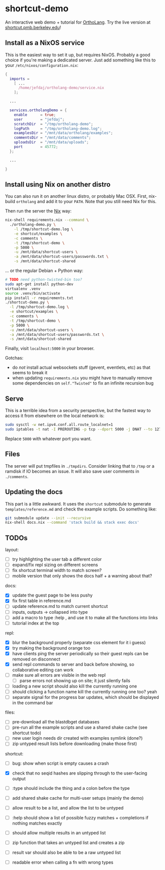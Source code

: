shortcut-demo
=============

An interactive web demo + tutorial for [OrthoLang][1].
Try the live version at [shortcut.pmb.berkeley.edu](https://shortcut.pmb.berkeley.edu)!

Install as a NixOS service
--------------------------

This is the easiest way to set it up, but requires NixOS.
Probably a good choice if you're making a dedicated server.
Just add something like this to your `/etc/nixos/configuration.nix`:

```.nix
{
  imports =
    [ ...
      /home/jefdaj/ortholang-demo/service.nix
    ];

  ...

  services.ortholangDemo = {
    enable      = true;
    user        = "jefdaj";
    scratchDir  = "/tmp/ortholang-demo";
    logPath     = "/tmp/ortholang-demo.log";
    examplesDir = "/mnt/data/ortholang/examples";
    commentsDir = "/mnt/data/comments";
    uploadsDir  = "/mnt/data/uploads";
    port        = 45772;
  };

  ...

}
```

Install using Nix on another distro
-----------------------------------

You can also run it on another linux distro, or probably Mac OSX.
First, nix-build `ortholang` and add it to your `PATH`.
Note that you still need Nix for this.

Then run the server the [Nix][2] way:

```.bash
nix-shell requirements.nix --command \
  ./ortholang-demo.py \
    -l /tmp/shortcut-demo.log \
    -e shortcut/examples \
    -c comments \
    -t /tmp/shortcut-demo \
    -p 5000 \
    -u /mnt/data/shortcut-users \
    -a /mnt/data/shortcut-users/passwords.txt \
    -s /mnt/data/shortcut-shared
```

... or the regular Debian + Python way:

```.bash
# TODO need python-twisted-bin too?
sudo apt-get install python-dev
virtualenv .venv
source .venv/bin/activate
pip install -r requirements.txt
./shortcut-demo.py \
  -l /tmp/shortcut-demo.log \
  -e shortcut/examples \
  -c comments \
  -t /tmp/shortcut-demo \
  -p 5000 \
  -u /mnt/data/shortcut-users \
  -a /mnt/data/shortcut-users/passwords.txt \
  -s /mnt/data/shortcut-shared
```

Finally, visit `localhost:5000` in your browser.

Gotchas:

* do *not* install actual websockets stuff (gevent, eventlets, etc) as that seems to break it
* when updating `requirements.nix` you might have to manually remove
  some dependencies on `self."Twisted"` to fix an infinite recursion bug

Serve
-----

This is a terrible idea from a security perspective,
but the fastest way to access it from elsewhere on the local network is:

```.bash
sudo sysctl -w net.ipv4.conf.all.route_localnet=1
sudo iptables -t nat -I PREROUTING -p tcp --dport 5000 -j DNAT --to 127.0.0.1:80
```

Replace `5000` with whatever port you want.

Files
-----

The server will put tmpfiles in `./tmpdirs`. Consider linking that to `/tmp` or
a ramdisk if IO becomes an issue. It will also save user comments in `./comments`.

Updating the docs
-----------------

This part is a little awkward. It uses the `shortcut` submodule to generate `templates/reference.md`
and check the example scripts. Do something like:

``` .bash
git submodule update --init --recursive
nix-shell docs.nix --command 'stack build && stack exec docs'
```

TODOs
-----

layout:

- [ ] try highlighting the user tab a different color
- [ ] expand/fix repl sizing on different screens
- [ ] fix shortcut terminal width to match screen?
- [ ] mobile version that only shows the docs half + a warning about that?

docs:

- [x] update the guest page to be less pushy
- [x] fix first table in reference.md
- [ ] update reference.md to match current shortcut
- [ ] inputs, outputs -> collapsed into type
- [ ] add a macro to type :help <fnname>, and use it to make all the functions into links
- [ ] tutorial index at the top

repl:

- [x] blur the background properly (separate css element for it i guess)
- [x] try making the background orange too
- [x] have clients ping the server periodically so their guest repls can be removed on disconnect
- [x] send repl commands to server and back before showing, so collaborative editing can work
- [ ] make sure all errors are visible in the web repl
  - [ ] parse errors not showing up on site; it just silently fails
- [ ] loading a new script should also kill the currently running one
- [ ] should clicking a function name kill the currently running one too? yeah
- [ ] separate signal for the progress bar updates, which should be displayed in the command bar

files:

- [ ] pre-download all the blastdbget databases
- [ ] pre-run all the example scripts and use a shared shake cache (see shortcut todo)
- [ ] new user login needs dir created with examples symlink (done?)
- [ ] zip untyped result lists before downloading (make those first)

shortcut:

- [ ] bug: show when script is empty causes a crash
- [x] check that no seqid hashes are slipping through to the user-facing output
- [ ] :type should include the thing and a colon before the type
- [ ] add shared shake cache for multi-user setups (mainly the demo)
- [ ] allow result to be a list, and allow the list to be untyped
- [ ] :help should show a list of possible fuzzy matches + completions if nothing matches exactly
- [ ] should allow multiple results in an untyped list
- [ ] zip function that takes an untyped list and creates a zip
- [ ] result var should also be able to be a raw untyped list
- [ ] readable error when calling a fn with wrong types


[1]: https://github.com/jefdaj/shortcut
[2]: https://nixos.org/nix
